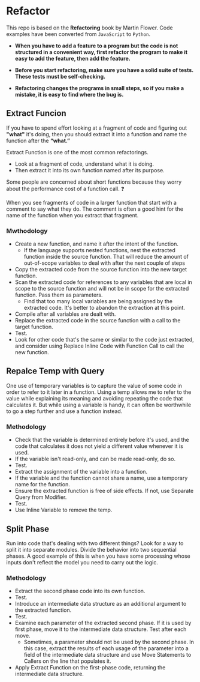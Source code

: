 # Refactor 

This repo is based on the **Refactoring** book by Martin Flower. Code examples have been converted from `JavaScript` to `Python`. 

- **When you have to add a feature to a program but the code is not structured in a convenient way, first refactor the program to make it easy to add the feature, then add the feature.**

- **Before you start refactoring, make sure you have a solid suite of tests. These tests must be self-checking.**

- **Refactoring changes the programs in small steps, so if you make a mistake, it is easy to find where the bug is.**

## Extract Funcion 

If you have to spend effort looking at a fragment of code and figuring out **"what"** it's doing, then you should extract it into a function and name the function after the **“what.”** 

Extract Function is one of the most common refactorings. 
- Look at a fragment of code, understand what it is doing.
- Then extract it into its own function named after its purpose.

Some people are concerned about short functions because they worry about the performance cost of a function call. :question:

When you see fragments of code in a larger function that start with a comment to say what they do. The comment is often a good hint for the name of the function when you extract that fragment.

### Mwthodology

- Create a new function, and name it after the intent of the function.
    - If the language supports nested functions, nest the extracted function inside the source function. That will reduce the amount of out-of-scope variables to deal with after the next couple of steps
- Copy the extracted code from the source function into the new target function.
- Scan the extracted code for references to any variables that are local in scope to the source function and will not be in scope for the extracted function. Pass them as parameters.
    -  Find that too many local variables are being assigned by the extracted code. It's better to abandon the extraction at this point.
- Compile after all variables are dealt with.
- Replace the extracted code in the source function with a call to the target function.
- Test.
- Look for other code that's the same or similar to the code just extracted, and consider using Replace Inline Code with Function Call to call the new function.

## Repalce Temp with Query 

One use of temporary variables is to capture the value of some code in order to refer to it later in a function. Using a temp allows me to refer to the value while explaining its meaning and avoiding repeating the code that calculates it. But while using a variable is handy, it can often be worthwhile to go a step further and use a function instead.

### Methodology

- Check that the variable is determined entirely before it's used, and the code that calculates it does not yield a different value whenever it is used.
- If the variable isn't read-only, and can be made read-only, do so.
- Test.
- Extract the assignment of the variable into a function.
- If the variable and the function cannot share a name, use a temporary name for the function.
- Ensure the extracted function is free of side effects. If not, use Separate Query from Modifier.
- Test.
- Use Inline Variable to remove the temp.

## Split Phase

Run into code that's dealing with two different things? 
Look for a way to split it into separate modules. Divide the behavior into two sequential phases. A good example of this is when you have some processing whose inputs don't reflect the model you need to carry out the logic. 

### Methodology

- Extract the second phase code into its own function.
- Test.
- Introduce an intermediate data structure as an additional argument to the extracted function.
- Test.
- Examine each parameter of the extracted second phase. If it is used by first phase, move it to the intermediate data structure. Test after each move.
    - Sometimes, a parameter should not be used by the second phase. In this case, extract the results of each usage of the parameter into a field of the intermediate data structure and use Move Statements to Callers on the line that populates it.
- Apply Extract Function on the first-phase code, returning the intermediate data structure.